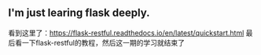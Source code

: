 ## I'm just learing flask deeply.
看到这里了：https://flask-restful.readthedocs.io/en/latest/quickstart.html
最后看一下flask-restful的教程，然后这一期的学习就结束了